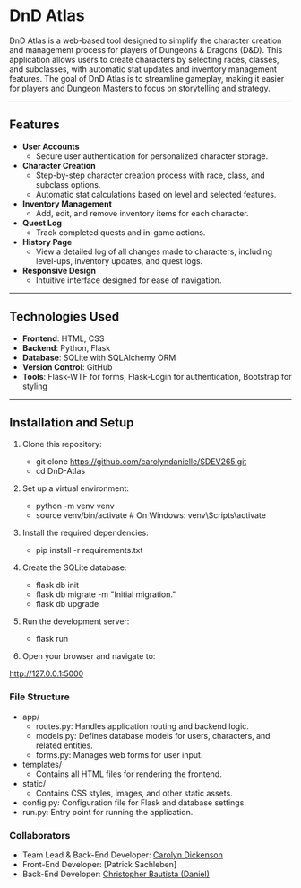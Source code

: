 # DnD Atlas

DnD Atlas is a web-based tool designed to simplify the character creation and management process for players of Dungeons & Dragons (D&D). This application allows users to create characters by selecting races, classes, and subclasses, with automatic stat updates and inventory management features. The goal of DnD Atlas is to streamline gameplay, making it easier for players and Dungeon Masters to focus on storytelling and strategy.

---

## Features

- **User Accounts**
  - Secure user authentication for personalized character storage.
- **Character Creation**
  - Step-by-step character creation process with race, class, and subclass options.
  - Automatic stat calculations based on level and selected features.
- **Inventory Management**
  - Add, edit, and remove inventory items for each character.
- **Quest Log**
  - Track completed quests and in-game actions.
- **History Page**
  - View a detailed log of all changes made to characters, including level-ups, inventory updates, and quest logs.
- **Responsive Design**
  - Intuitive interface designed for ease of navigation.

---

## Technologies Used

- **Frontend**: HTML, CSS
- **Backend**: Python, Flask
- **Database**: SQLite with SQLAlchemy ORM
- **Version Control**: GitHub
- **Tools**: Flask-WTF for forms, Flask-Login for authentication, Bootstrap for styling

---

## Installation and Setup

1. Clone this repository:

   - git clone <https://github.com/carolyndanielle/SDEV265.git>
   - cd DnD-Atlas

2. Set up a virtual environment:

    - python -m venv venv
    - source venv/bin/activate  # On Windows: venv\Scripts\activate

3. Install the required dependencies:

    - pip install -r requirements.txt

4. Create the SQLite database:

    - flask db init
    - flask db migrate -m "Initial migration."
    - flask db upgrade

5. Run the development server:

    - flask run

6. Open your browser and navigate to:

<http://127.0.0.1:5000>

### File Structure

- app/
  - routes.py: Handles application routing and backend logic.
  - models.py: Defines database models for users, characters, and related entities.
  - forms.py: Manages web forms for user input.
- templates/
  - Contains all HTML files for rendering the frontend.
- static/
  - Contains CSS styles, images, and other static assets.
- config.py: Configuration file for Flask and database settings.
- run.py: Entry point for running the application.

### Collaborators
- Team Lead & Back-End Developer: [Carolyn Dickenson](https://github.com/carolyndanielle)
- Front-End Developer: [Patrick Sachleben]
- Back-End Developer: [Christopher Bautista (Daniel)](https://github.com/dbautista2)
